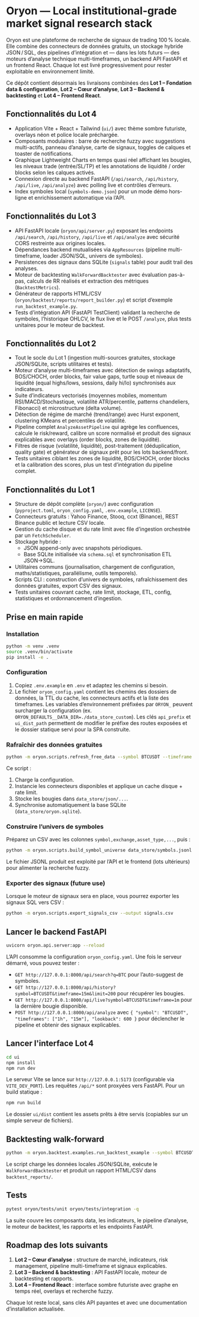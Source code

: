 # Oryon — Local institutional-grade market signal research stack

Oryon est une plateforme de recherche de signaux de trading 100 % locale. Elle combine des connecteurs de données gratuits, un
stockage hybride JSON / SQL, des pipelines d’intégration et — dans les lots futurs — des moteurs d’analyse technique
multi-timeframes, un backend API FastAPI et un frontend React. Chaque lot est livré progressivement pour rester exploitable
en environnement limité.

Ce dépôt contient désormais les livraisons combinées des **Lot 1 – Fondation data & configuration**, **Lot 2 – Cœur d’analyse**,
**Lot 3 – Backend & backtesting** et **Lot 4 – Frontend React**.

## Fonctionnalités du Lot 4

- Application Vite + React + Tailwind (`ui/`) avec thème sombre futuriste, overlays néon et police locale préchargée.
- Composants modulaires : barre de recherche fuzzy avec suggestions multi-actifs, panneau d’analyse, carte de signaux, toggles de
  calques et toaster de notifications.
- Graphique Lightweight Charts en temps quasi réel affichant les bougies, les niveaux trade (entrée/SL/TP) et les annotations de
  liquidité / order blocks selon les calques activés.
- Connexion directe au backend FastAPI (`/api/search`, `/api/history`, `/api/live`, `/api/analyze`) avec polling live et contrôles d’erreurs.
- Index symboles local (`symbols-demo.json`) pour un mode démo hors-ligne et enrichissement automatique via l’API.

## Fonctionnalités du Lot 3

- API FastAPI locale (`oryon/api/server.py`) exposant les endpoints `/api/search`, `/api/history`, `/api/live` et `/api/analyze` avec sécurité CORS
  restreinte aux origines locales.
- Dépendances backend mutualisées via `AppResources` (pipeline multi-timeframe, loader JSON/SQL, univers de symboles).
- Persistences des signaux dans SQLite (`signals` table) pour audit trail des analyses.
- Moteur de backtesting `WalkForwardBacktester` avec évaluation pas-à-pas, calculs de RR réalisés et extraction des métriques
  (`BacktestMetrics`).
- Générateur de rapports HTML/CSV (`oryon/backtest/reports/report_builder.py`) et script d’exemple `run_backtest_example.py`.
- Tests d’intégration API (FastAPI TestClient) validant la recherche de symboles, l’historique OHLCV, le flux live et le POST
  `/analyze`, plus tests unitaires pour le moteur de backtest.

## Fonctionnalités du Lot 2

- Tout le socle du Lot 1 (ingestion multi-sources gratuites, stockage JSON/SQLite, scripts utilitaires et tests).
- Moteur d’analyse multi-timeframes avec détection de swings adaptatifs, BOS/CHOCH, order blocks, fair value gaps, turtle soup
  et niveaux de liquidité (equal highs/lows, sessions, daily hi/lo) synchronisés aux indicateurs.
- Suite d’indicateurs vectorisés (moyennes mobiles, momentum RSI/MACD/Stochastique, volatilité ATR/percentile, patterns chandeliers,
  Fibonacci) et microstructure (delta volume).
- Détection de régime de marché (trend/range) avec Hurst exponent, clustering KMeans et percentiles de volatilité.
- Pipeline complet `AnalyzeAssetPipeline` qui agrège les confluences, calcule le risk/reward, calibre un score normalisé et produit des
  signaux explicables avec overlays (order blocks, zones de liquidité).
- Filtres de risque (volatilité, liquidité), post-traitement (déduplication, quality gate) et générateur de signaux prêt pour les lots
  backend/front.
- Tests unitaires ciblant les zones de liquidité, BOS/CHOCH, order blocks et la calibration des scores, plus un test d’intégration du
  pipeline complet.

## Fonctionnalités du Lot 1

- Structure de dépôt complète (`oryon/`) avec configuration (`pyproject.toml`, `oryon_config.yaml`, `.env.example`, `LICENSE`).
- Connecteurs gratuits : Yahoo Finance, Stooq, ccxt (Binance), REST Binance public et lecture CSV locale.
- Gestion du cache disque et du rate limit avec file d’ingestion orchestrée par un `FetchScheduler`.
- Stockage hybride :
  - JSON append-only avec snapshots périodiques.
  - Base SQLite initialisée via `schema.sql` et synchronisation ETL JSON→SQL.
- Utilitaires communs (journalisation, chargement de configuration, maths/statistiques, parallélisme, outils temporels).
- Scripts CLI : construction d’univers de symboles, rafraîchissement des données gratuites, export CSV des signaux.
- Tests unitaires couvrant cache, rate limit, stockage, ETL, config, statistiques et ordonnancement d’ingestion.

## Prise en main rapide

### Installation

```bash
python -m venv .venv
source .venv/bin/activate
pip install -e .
```

### Configuration

1. Copiez `.env.example` en `.env` et adaptez les chemins si besoin.
2. Le fichier `oryon_config.yaml` contient les chemins des dossiers de données, la TTL du cache, les connecteurs actifs et la
   liste des timeframes. Les variables d’environnement préfixées par `ORYON_` peuvent surcharger la configuration (ex.
   `ORYON_DEFAULTS__DATA_DIR=./data_store_custom`). Les clés `api_prefix` et `ui_dist_path` permettent de modifier le préfixe
   des routes exposées et le dossier statique servi pour la SPA construite.

### Rafraîchir des données gratuites

```bash
python -m oryon.scripts.refresh_free_data --symbol BTCUSDT --timeframe 1h --timeframe 4h
```

Ce script :

1. Charge la configuration.
2. Instancie les connecteurs disponibles et applique un cache disque + rate limit.
3. Stocke les bougies dans `data_store/json/...`.
4. Synchronise automatiquement la base SQLite (`data_store/oryon.sqlite`).

### Construire l’univers de symboles

Préparez un CSV avec les colonnes `symbol,exchange,asset_type,...`, puis :

```bash
python -m oryon.scripts.build_symbol_universe data_store/symbols.jsonl --static-csv static_symbols.csv
```

Le fichier JSONL produit est exploité par l’API et le frontend (lots ultérieurs) pour alimenter la recherche fuzzy.

### Exporter des signaux (future use)

Lorsque le moteur de signaux sera en place, vous pourrez exporter les signaux SQL vers CSV :

```bash
python -m oryon.scripts.export_signals_csv --output signals.csv
```

## Lancer le backend FastAPI

```bash
uvicorn oryon.api.server:app --reload
```

L’API consomme la configuration `oryon_config.yaml`. Une fois le serveur démarré, vous pouvez tester :

- `GET http://127.0.0.1:8000/api/search?q=BTC` pour l’auto-suggest de symboles.
- `GET http://127.0.0.1:8000/api/history?symbol=BTCUSDT&timeframe=15m&limit=200` pour récupérer les bougies.
- `GET http://127.0.0.1:8000/api/live?symbol=BTCUSDT&timeframe=1m` pour la dernière bougie disponible.
- `POST http://127.0.0.1:8000/api/analyze` avec `{ "symbol": "BTCUSDT", "timeframes": ["1h", "15m"], "lookback": 600 }` pour
  déclencher le pipeline et obtenir des signaux explicables.

## Lancer l'interface Lot 4

```bash
cd ui
npm install
npm run dev
```

Le serveur Vite se lance sur `http://127.0.0.1:5173` (configurable via `VITE_DEV_PORT`). Les requêtes `/api/*` sont proxyées vers
FastAPI. Pour un build statique :

```bash
npm run build
```

Le dossier `ui/dist` contient les assets prêts à être servis (copiables sur un simple serveur de fichiers).

## Backtesting walk-forward

```bash
python -m oryon.backtest.examples.run_backtest_example --symbol BTCUSDT
```

Le script charge les données locales JSON/SQLite, exécute le `WalkForwardBacktester` et produit un rapport HTML/CSV dans
`backtest_reports/`.

## Tests

```bash
pytest oryon/tests/unit oryon/tests/integration -q
```

La suite couvre les composants data, les indicateurs, le pipeline d’analyse, le moteur de backtest, les rapports et les endpoints
FastAPI.

## Roadmap des lots suivants

1. **Lot 2 – Cœur d’analyse** : structure de marché, indicateurs, risk management, pipeline multi-timeframe et signaux
   explicables.
2. **Lot 3 – Backend & backtesting** : API FastAPI locale, moteur de backtesting et rapports.
3. **Lot 4 – Frontend React** : interface sombre futuriste avec graphe en temps réel, overlays et recherche fuzzy.

Chaque lot reste local, sans clés API payantes et avec une documentation d’installation actualisée.
